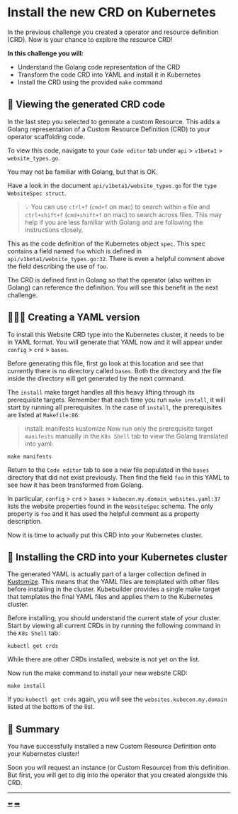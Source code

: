 # Install the new CRD on Kubernetes

In the previous challenge you created a operator and resource definition (CRD). Now is your chance to explore the resource CRD!

**In this challenge you will:**
* Understand the Golang code representation of the CRD
* Transform the code CRD into YAML and install it in Kubernetes
* Install the CRD using the provided `make` command

## 🧬 Viewing the generated CRD code

In the last step you selected to generate a custom Resource. This adds a Golang representation of a Custom Resource Definition (CRD) to your operator scaffolding code.

To view this code, navigate to your `Code editor` tab under `api` > `v1beta1` > `website_types.go`.

You may not be familiar with Golang, but that is OK.

Have a look in the document `api/v1beta1/website_types.go` for the `type WebsiteSpec struct`.

> 💡 You can use `ctrl+f` (`cmd+f` on mac) to search within a file and `ctrl+shift+f` (`cmd+shift+f` on mac) to search across files. This may help if you are less familiar with Golang and are following the instructions closely.

This as the code definition of the Kubernetes object `spec`. This spec contains a field named `foo` which is defined in `api/v1beta1/website_types.go:32`. There is even a helpful comment above the field describing the use of `foo`.

The CRD is defined first in Golang so that the operator (also written in Golang) can reference the definition. You will see this benefit in the next challenge.

## 👩🏾‍💻 Creating a YAML version

To install this Website CRD type into the Kubernetes cluster, it needs to be in YAML format. You will generate that YAML now and it will appear  under `config` > `crd` > `bases`.

Before generating this file, first go look at this location and see that currently there is no directory called `bases`. Both the directory and the file inside the directory will get generated by the next command.

The `install` make target handles all this heavy lifting through its prerequisite targets. Remember that each time you run `make install`, it will start by running all prerequisites. In the case of `install`, the prerequisites are listed at `Makefile:86`:

> install: manifests kustomize
Now run only the prerequisite target `manifests` manually in the `K8s Shell` tab to view the Golang translated into yaml:

```
make manifests
```

Return to the `Code editor` tab to see a new file populated in the `bases` directory that did not exist previously. Then find the field `foo` in this YAML to see how it has been transformed from Golang.

In particular, `config` > `crd` > `bases` > `kubecon.my.domain_websites.yaml:37` lists the website properties found in the `WebsiteSpec` schema. The only property is `foo` and it has used the helpful comment as a property description.

Now it is time to actually put this CRD into your Kubernetes cluster.

## 🚀 Installing the CRD into your Kubernetes cluster

The generated YAML is actually part of a larger collection defined in [Kustomize](https://kustomize.io/). This means that the YAML files are templated with other files before installing in the cluster. Kubebuilder provides a single make target that templates the final YAML files and applies them to the Kubernetes cluster.

Before installing, you should understand the current state of your cluster. Start by viewing all current CRDs in by running the following command in the `K8s Shell` tab:

```
kubectl get crds
```

While there are other CRDs installed, website is not yet on the list.

Now run the make command to install your new website CRD:

```
make install
```

If you `kubectl get crds` again, you will see the `websites.kubecon.my.domain` listed at the bottom of the list.

## 📕 Summary

You have successfully installed a new Custom Resource Definition onto your Kubernetes cluster!

Soon you will request an instance (or Custom Resource) from this definition. But first, you will get to dig into the operator that you created alongside this CRD.

<hr>
<a href="../03-generate-a-new-operator-and-custom-resource/">⬅️</a>
<a href="../05-understand-the-new-operator-by-adding-logs/">➡️</a>
